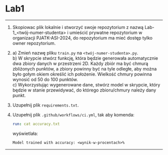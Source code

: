 # Lab1

---

1. Skopiowac plik lokalnie i stworzyć swoje repozytorium z nazwą Lab-1_<twój-numer-studenta> i umieścić prywatne repozytorium w organizacji PJATK-ASI-2024, do repozytorium ma mieć dostęp tylko owner repozytorium.
   
2. a) Zmień nazwę pliku `train.py` na `<twój-numer-studenta>.py`.  
   b) W skrypcie stwórz funkcję, która będzie generowała automatycznie dwa zbiory danych w przestrzeni 2D. Każdy zbiór ma być chmurą zbliżonych punktów, a zbiory powinny być na tyle odległe, aby można było gołym okiem określić ich położenie. Wielkość chmury powinna wynosić od 50 do 100 punktów.  
   c) Wykorzystując wygenerowane dane, stwórz model w skrypcie, który będzie w stanie przewidywać, do którego zbioru/chmury należy dany punkt.

3. Uzupełnij plik `requirements.txt`.

4. Uzupełnij plik `.github/workflows/ci.yml`, tak aby komenda:

   ```yaml
   run: cat accuracy.txt
   ```

   wyświetlała:
   ```
   Model trained with accuracy: <wynik-w-procentach>%
   ```

---
